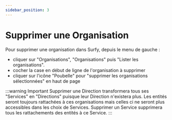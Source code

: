 ```yaml
---
sidebar_position: 3
---
```

# Supprimer une Organisation

Pour supprimer une organisation dans Surfy, depuis le menu de gauche :

-   cliquer sur "Organisations", "Organisations" puis "Lister les organisations".
-   cocher la case en début de ligne de l'organisation à supprimer
-   cliquer sur l'icône "Poubelle" pour "supprimer les organisations sélectionnées" en haut de page

:::warning Important
Supprimer une Direction transformera tous ses "Services" en "Directions" puisque leur Direction n'existera plus.
Les entités seront toujours rattachées à ces organisations mais celles ci ne seront plus accessibles dans les choix de Services.
Supprimer un Service supprimera tous les rattachements des entités à ce Service.
:::
